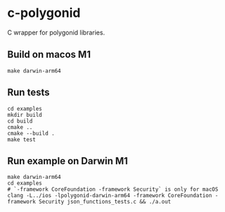 # c-polygonid

C wrapper for polygonid libraries.

## Build on macos M1

```shell
make darwin-arm64
```

## Run tests

```shell
cd examples
mkdir build
cd build
cmake ..
cmake --build .
make test
```

## Run example on Darwin M1

```shell
make darwin-arm64
cd examples
# `-framework CoreFoundation -framework Security` is only for macOS
clang -L../ios -lpolygonid-darwin-arm64 -framework CoreFoundation -framework Security json_functions_tests.c && ./a.out
```

